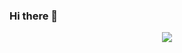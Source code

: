 ### Hi there 👋
<p align="center" href="https://github.com/anuraghazra/github-readme-stats">
  <img src="https://github-readme-stats.vercel.app/api?username=AbhishekVenunathan&count_private=true&show_icons=true&cache_seconds=86400&include_all_commits=true&custom_title=GitHub%20Stats&bg_color=45,C6902B,FFC619" />
</p>

<!--
**AbhishekVenunathan/AbhishekVenunathan** is a ✨ _special_ ✨ repository because its `README.md` (this file) appears on your GitHub profile.

Here are some ideas to get you started:

- 🔭 I’m currently working on ...
- 🌱 I’m currently learning ...
- 👯 I’m looking to collaborate on ...
- 🤔 I’m looking for help with ...
- 💬 Ask me about ...
- 📫 How to reach me: ...
- 😄 Pronouns: ...
- ⚡ Fun fact: ...
-->
